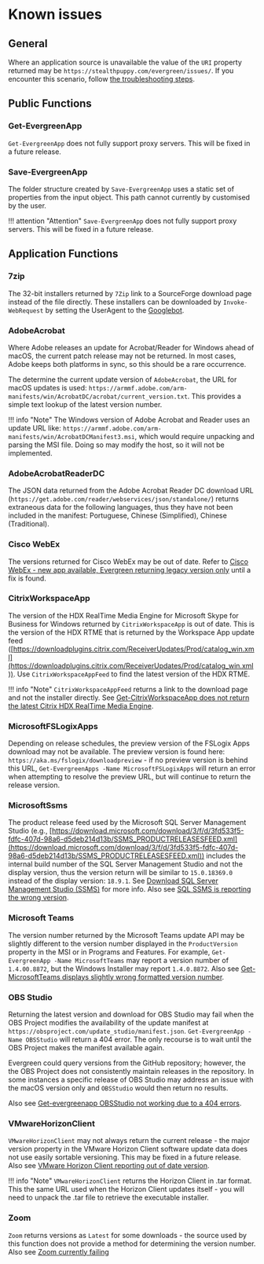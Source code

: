 ﻿# Known issues

## General

Where an application source is unavailable the value of the `URI` property returned may be `https://stealthpuppy.com/evergreen/issues/`. If you encounter this scenario, follow [the troubleshooting steps](https://stealthpuppy.com/evergreen/troubleshooting/).

## Public Functions

### Get-EvergreenApp

`Get-EvergreenApp` does not fully support proxy servers. This will be fixed in a future release.

### Save-EvergreenApp

The folder structure created by `Save-EvergreenApp` uses a static set of properties from the input object. This path cannot currently by customised by the user.

!!! attention "Attention"
    `Save-EvergreenApp` does not fully support proxy servers. This will be fixed in a future release.

## Application Functions

### 7zip

The 32-bit installers returned by `7Zip` link to a SourceForge download page instead of the file directly. These installers can be downloaded by `Invoke-WebRequest` by setting the UserAgent to the [Googlebot](https://github.com/aaronparker/Evergreen/issues/124#issuecomment-839447242).

### AdobeAcrobat

Where Adobe releases an update for Acrobat/Reader for Windows ahead of macOS, the current patch release may not be returned. In most cases, Adobe keeps both platforms in sync, so this should be a rare occurrence.

The determine the current update version of `AdobeAcrobat`, the URL for macOS updates is used: `https://armmf.adobe.com/arm-manifests/win/AcrobatDC/acrobat/current_version.txt`. This provides a simple text lookup of the latest version number.

!!! info "Note"
    The Windows version of Adobe Acrobat and Reader uses an update URL like: `https://armmf.adobe.com/arm-manifests/win/AcrobatDCManifest3.msi`, which would require unpacking and parsing the MSI file. Doing so may modify the host, so it will not be implemented.

### AdobeAcrobatReaderDC

The JSON data returned from the Adobe Acrobat Reader DC download URL (`https://get.adobe.com/reader/webservices/json/standalone/`) returns extraneous data for the following languages, thus they have not been included in the manifest: Portuguese, Chinese (Simplified), Chinese (Traditional).

### Cisco WebEx

The versions returned for Cisco WebEx may be out of date. Refer to [Cisco WebEx - new app available, Evergreen returning legacy version only](https://github.com/aaronparker/evergreen/issues/197) until a fix is found.

### CitrixWorkspaceApp

The version of the HDX RealTime Media Engine for Microsoft Skype for Business for Windows returned by `CitrixWorkspaceApp` is out of date. This is the version of the HDX RTME that is returned by the Workspace App update feed ([https://downloadplugins.citrix.com/ReceiverUpdates/Prod/catalog_win.xml](https://downloadplugins.citrix.com/ReceiverUpdates/Prod/catalog_win.xml)). Use `CitrixWorkspaceAppFeed` to find the latest version of the HDX RTME.

!!! info "Note"
    `CitrixWorkspaceAppFeed` returns a link to the download page and not the installer directly. See [Get-CitrixWorkspaceApp does not return the latest Citrix HDX RealTime Media Engine](https://github.com/aaronparker/Evergreen/issues/59).

### MicrosoftFSLogixApps

Depending on release schedules, the preview version of the FSLogix Apps download may not be available. The preview version is found here: `https://aka.ms/fslogix/downloadpreview` - if no preview version is behind this URL, `Get-EvergreenApps -Name MicrosoftFSLogixApps` will return an error when attempting to resolve the preview URL, but will continue to return the release version.

### MicrosoftSsms

The product release feed used by the Microsoft SQL Server Management Studio (e.g., [https://download.microsoft.com/download/3/f/d/3fd533f5-fdfc-407d-98a6-d5deb214d13b/SSMS_PRODUCTRELEASESFEED.xml](https://download.microsoft.com/download/3/f/d/3fd533f5-fdfc-407d-98a6-d5deb214d13b/SSMS_PRODUCTRELEASESFEED.xml)) includes the internal build number of the SQL Server Management Studio and not the display version, thus the version return will be similar to `15.0.18369.0` instead of the display version: `18.9.1`. See [Download SQL Server Management Studio (SSMS)](https://docs.microsoft.com/en-us/sql/ssms/download-sql-server-management-studio-ssms?view=sql-server-ver15) for more info. Also see [SQL SSMS is reporting the wrong version](https://github.com/aaronparker/Evergreen/issues/82).

### Microsoft Teams

The version number returned by the Microsoft Teams update API may be slightly different to the version number displayed in the `ProductVersion` property in the MSI or in Programs and Features. For example, `Get-EvergreenApp -Name MicrosoftTeams` may report a version number of `1.4.00.8872`, but the Windows Installer may report `1.4.0.8872`. Also see [Get-MicrosoftTeams displays slightly wrong formatted version number](https://github.com/aaronparker/Evergreen/issues/58).

### OBS Studio

Returning the latest version and download for OBS Studio may fail when the OBS Project modifies the availability of the update manifest at `https://obsproject.com/update_studio/manifest.json`. `Get-EvergreenApp -Name OBSStudio` will return a 404 error. The only recourse is to wait until the OBS Project makes the manifest available again.

Evergreen could query versions from the GitHub repository; however, the the OBS Project does not consistently maintain releases in the repository. In some instances a specific release of OBS Studio may address an issue with the macOS version only and `OBSStudio` would then return no results.

Also see [Get-evergreenapp OBSStudio not working due to a 404 errors](https://github.com/aaronparker/evergreen/issues/184).

### VMwareHorizonClient

`VMwareHorizonClient` may not always return the current release - the major version property in the VMware Horizon Client software update data does not use easily sortable versioning. This may be fixed in a future release. Also see [VMware Horizon Client reporting out of date version](https://github.com/aaronparker/Evergreen/issues/161).

!!! info "Note"
    `VMwareHorizonClient` returns the Horizon Client in .tar format. This the same URL used when the Horizon Client updates itself - you will need to unpack the .tar file to retrieve the executable installer.

### Zoom

`Zoom` returns versions as `Latest` for some downloads - the source used by this function does not provide a method for determining the version number. Also see [Zoom currently failing](https://github.com/aaronparker/Evergreen/issues/200)
